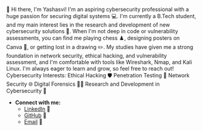 👋 Hi there, I'm Yashasvi!
I'm an aspiring cybersecurity professional with a huge passion for securing digital systems 💻. I'm currently a B.Tech student, and my main interest lies in the research and development of new cybersecurity solutions 🚀. When I'm not deep in code or vulnerability assessments, you can find me playing chess ♟️, designing posters on Canva 🎨, or getting lost in a drawing ✏️.
My studies have given me a strong foundation in network security, ethical hacking, and vulnerability assessment, and I'm comfortable with tools like Wireshark, Nmap, and Kali Linux. I'm always eager to learn and grow, so feel free to reach out!
Cybersecurity Interests:
Ethical Hacking 🛡️
Penetration Testing 🔬
Network Security 🌐
Digital Forensics 🕵️‍♂️
Research and Development in Cybersecurity 🧠


* **Connect with me:**
  * [LinkedIn](https://www.linkedin.com/in/yashasvi-poojary) 🔗
  * [GitHub](https://github.com/taichu0009) 🐙
  * [Email](mailto:yashasvipoojary653@gmail.com) 📧

